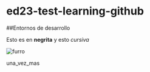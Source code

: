# ed23-test-learning-github

##Entornos de desarrollo

Esto es en **negrita** y esto _cursiva_


![furro](https://img1.picmix.com/output/stamp/normal/2/0/7/9/2469702_60319.png)

una_vez_mas
